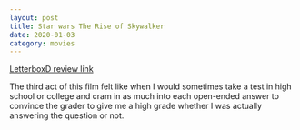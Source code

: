 ```yaml
---
layout: post
title: Star wars The Rise of Skywalker
date: 2020-01-03
category: movies
---
```

 
[LetterboxD review link](https://letterboxd.com/samarthbhaskar/film/star-wars-the-rise-of-skywalker/)

The third act of this film felt like when I would sometimes take a test in high school or college and cram in as much into each open-ended answer to convince the grader to give me a high grade whether I was actually answering the question or not. 